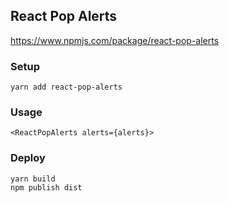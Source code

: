 ## React Pop Alerts

https://www.npmjs.com/package/react-pop-alerts

### Setup

```
yarn add react-pop-alerts
```

### Usage

```
<ReactPopAlerts alerts={alerts}>
```

### Deploy

```
yarn build
npm publish dist
```
